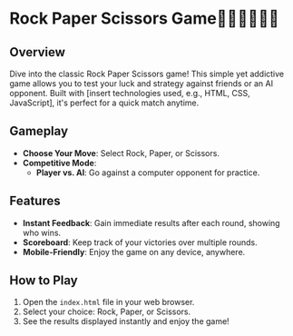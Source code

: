 # **Rock Paper Scissors Game**✊🏻🖐🏻✌🏻

## Overview
Dive into the classic Rock Paper Scissors game! This simple yet addictive game allows you to test your luck and strategy against friends or an AI opponent. Built with [insert technologies used, e.g., HTML, CSS, JavaScript], it's perfect for a quick match anytime.

## Gameplay
- **Choose Your Move**: Select Rock, Paper, or Scissors.
- **Competitive Mode**:
  - **Player vs. AI**: Go against a computer opponent for practice.

## Features
- **Instant Feedback**: Gain immediate results after each round, showing who wins.
- **Scoreboard**: Keep track of your victories over multiple rounds.
- **Mobile-Friendly**: Enjoy the game on any device, anywhere.

## How to Play
1. Open the `index.html` file in your web browser.
2. Select your choice: Rock, Paper, or Scissors.
3. See the results displayed instantly and enjoy the game!



